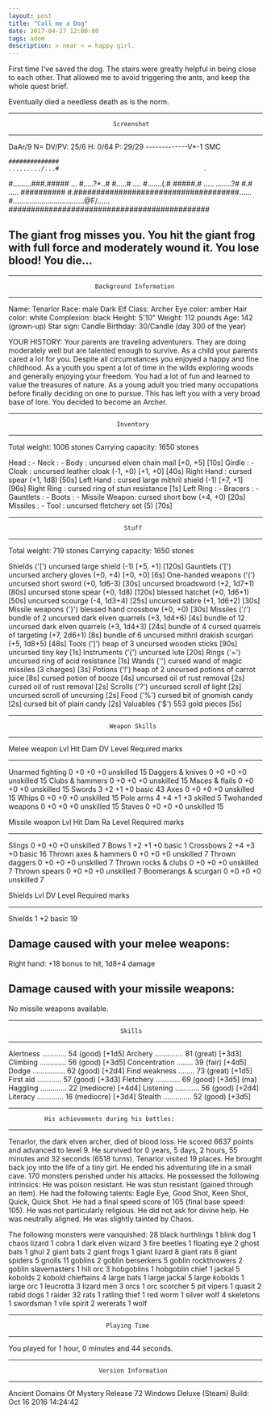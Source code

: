 ```yaml
---
layout: post
title: "Call me a Dog"
date: 2017-04-27 12:00:00
tags: adom
description: > near < = happy girl.
---
```


First time I've saved the dog. The stairs were greatly helpful in being close
to each other. That allowed me to avoid triggering the ants, and keep the whole
quest brief.

Eventually died a needless death as is the norm.

------------------------------------------------------------------------------
                                 Screenshot
------------------------------------------------------------------------------
DaAr/9  N= DV/PV: 25/6  H: 0/64      P: 29/29      -------------V*-1 SMC


    ##############
    ........./...#                                        .
   #.........###.#####                                    ...
   #.....?*..# #.....#                                    ....
   #.......(.# #####.#                                    .....
    ........?#     #.#                                    .....
    ##########     #.#####################################......
                   #...................................@F/......
                   #############################################


The giant frog misses you.
You hit the giant frog with full force and moderately wound it.
You lose blood!
You die...
------------------------------------------------------------------------------


----------------------------------------------------------------------------
                            Background Information
----------------------------------------------------------------------------

Name: Tenarlor            Race: male Dark Elf       Class: Archer
Eye color: amber          Hair color: white         Complexion: black
Height: 5'10"             Weight: 112 pounds
Age: 142 (grown-up)
Star sign: Candle         Birthday: 30/Candle (day 300 of the year)

YOUR HISTORY:
        Your parents are traveling adventurers. They are doing moderately
 well but are talented enough to survive.
        As a child your parents cared a lot for you. Despite all
 circumstances you enjoyed a happy and fine childhood.
        As a youth you spent a lot of time in the wilds exploring woods and
 generally enjoying your freedom. You had a lot of fun and learned to value
 the treasures of nature.
        As a young adult you tried many occupations before finally deciding
 on one to pursue. This has left you with a very broad base of lore.
        You decided to become an Archer.


----------------------------------------------------------------------------
                                  Inventory
----------------------------------------------------------------------------
Total weight: 1006 stones                Carrying capacity: 1650 stones

Head          : -
Neck          : -
Body          : uncursed elven chain mail [+0, +5]                    [10s]
Girdle        : -
Cloak         : uncursed leather cloak (-1, +0) [+1, +0]              [40s]
Right Hand    : cursed spear (+1, 1d8)                                [50s]
Left Hand     : cursed large mithril shield (-1) [+7, +1]             [96s]
Right Ring    : cursed ring of stun resistance                         [1s]
Left Ring     : -
Bracers       : -
Gauntlets     : -
Boots         : -
Missile Weapon: cursed short bow (+4, +0)                             [20s]
Missiles      : -
Tool          : uncursed fletchery set (5)                            [70s]


----------------------------------------------------------------------------
                                    Stuff
----------------------------------------------------------------------------

Total weight: 719 stones   Carrying capacity: 1650 stones

Shields ('[')
   uncursed large shield (-1) [+5, +1]                               [120s]
Gauntlets ('[')
   uncursed archery gloves (+0, +4) [+0, +0]                           [6s]
One-handed weapons ('(')
   uncursed short sword (+0, 1d6-3)                                   [30s]
   uncursed broadsword (+2, 1d7+1)                                    [80s]
   uncursed stone spear (+0, 1d8)                                    [120s]
   blessed hatchet (+0, 1d6+1)                                        [50s]
   uncursed scourge (-4, 1d3+4)                                       [25s]
   uncursed sabre (+1, 1d6+2)                                         [30s]
Missile weapons ('}')
   blessed hand crossbow (+0, +0)                                     [30s]
Missiles ('/')
   bundle of 2 uncursed dark elven quarrels (+3, 1d4+6)                [4s]
   bundle of 12 uncursed dark elven quarrels (+3, 1d4+3)              [24s]
   bundle of 4 cursed quarrels of targeting (+7, 2d6+1)                [8s]
   bundle of 6 uncursed mithril drakish scurgari (+5, 1d8+5)          [48s]
Tools (']')
   heap of 3 uncursed wooden sticks                                   [90s]
   uncursed tiny key                                                   [1s]
Instruments ('{')
   uncursed lute                                                      [20s]
Rings ('=')
   uncursed ring of acid resistance                                    [1s]
Wands ('\')
   cursed wand of magic missiles (3 charges)                           [3s]
Potions ('!')
   heap of 2 uncursed potions of carrot juice                          [8s]
   cursed potion of booze                                              [4s]
   uncursed oil of rust removal                                        [2s]
   cursed oil of rust removal                                          [2s]
Scrolls ('?')
   uncursed scroll of light                                            [2s]
   uncursed scroll of uncursing                                        [2s]
Food ('%')
   cursed bit of gnomish candy                                         [2s]
   cursed bit of plain candy                                           [2s]
Valuables ('$')
   553 gold pieces                                                     [5s]


----------------------------------------------------------------------------
                                Weapon Skills
----------------------------------------------------------------------------

Melee weapon           Lvl   Hit   Dam   DV   Level          Required marks
---------------------  ---   ---   ---   --   -------------  --------------
Unarmed fighting         0    +0    +0   +0   unskilled            15
Daggers & knives         0    +0    +0   +0   unskilled            15
Clubs & hammers          0    +0    +0   +0   unskilled            15
Maces & flails           0    +0    +0   +0   unskilled            15
Swords                   3    +2    +1   +0   basic                43
Axes                     0    +0    +0   +0   unskilled            15
Whips                    0    +0    +0   +0   unskilled            15
Pole arms                4    +4    +1   +3   skilled              5
Twohanded weapons        0    +0    +0   +0   unskilled            15
Staves                   0    +0    +0   +0   unskilled            15

Missile weapon         Lvl   Hit   Dam   Ra   Level          Required marks

---------------------  ---   ---   ---   --   -------------  --------------
Slings                   0    +0    +0   +0   unskilled            7
Bows                     1    +2    +1   +0   basic                1
Crossbows                2    +4    +3   +0   basic                16
Thrown axes & hammers    0    +0    +0   +0   unskilled            7
Thrown daggers           0    +0    +0   +0   unskilled            7
Thrown rocks & clubs     0    +0    +0   +0   unskilled            7
Thrown spears            0    +0    +0   +0   unskilled            7
Boomerangs & scurgari    0    +0    +0   +0   unskilled            7

Shields                Lvl   DV               Level          Required marks

---------------------  ---   ---              -------------  --------------
Shields                  1    +2              basic                19

Damage caused with your melee weapons:
--------------------------------------
Right hand: +18 bonus to hit, 1d8+4 damage

Damage caused with your missile weapons:
----------------------------------------
No missile weapons available.




----------------------------------------------------------------------------
                                   Skills
----------------------------------------------------------------------------

  Alertness ............ 54    (good)         [+1d5]
  Archery .............. 81    (great)        [+3d3]
  Climbing ............. 56    (good)         [+3d5]
  Concentration ........ 39    (fair)         [+4d5]
  Dodge ................ 62    (good)         [+2d4]
  Find weakness ........ 73    (great)        [+1d5]
  First aid ............ 57    (good)         [+3d3]
  Fletchery ............ 69    (good)         [+3d5] (ma)
  Haggling ............. 22    (mediocre)     [+4d4]
  Listening ............ 56    (good)         [+2d4]
  Literacy ............. 16    (mediocre)     [+3d4]
  Stealth .............. 52    (good)         [+3d5]







----------------------------------------------------------------------------
              His achievements during his battles:
----------------------------------------------------------------------------

Tenarlor, the dark elven archer, died of blood loss.
He scored 6637 points and advanced to level 9.
He survived for 0 years, 5 days, 2 hours, 55 minutes and 32 seconds (6518
turns).
Tenarlor visited 19 places.
He brought back joy into the life of a tiny girl.
He ended his adventuring life in a small cave.
170 monsters perished under his attacks.
He possessed the following intrinsics:
  He was poison resistant.
  He was stun resistant (gained through an item).
He had the following talents: Eagle Eye, Good Shot, Keen Shot, Quick, Quick
Shot.
He had a final speed score of 105 (final base speed: 105).
He was not particularly religious.
He did not ask for divine help.
He was neutrally aligned.
He was slightly tainted by Chaos.

The following monsters were vanquished:
     28 black hurthlings
      1 blink dog
      1 chaos lizard
      1 cobra
      1 dark elven wizard
      3 fire beetles
      1 floating eye
      2 ghost bats
      1 ghul
      2 giant bats
      2 giant frogs
      1 giant lizard
      8 giant rats
      8 giant spiders
      5 gnolls
     11 goblins
      2 goblin berserkers
      5 goblin rockthrowers
      2 goblin slavemasters
      1 hill orc
      3 hobgoblins
      1 hobgoblin chief
      1 jackal
      5 kobolds
      2 kobold chieftains
      4 large bats
      1 large jackal
      5 large kobolds
      1 large orc
      1 leucrotta
      3 lizard men
      3 orcs
      1 orc scorcher
      5 pit vipers
      1 quasit
      2 rabid dogs
      1 raider
     32 rats
      1 ratling thief
      1 red worm
      1 silver wolf
      4 skeletons
      1 swordsman
      1 vile spirit
      2 wererats
      1 wolf


----------------------------------------------------------------------------
                               Playing Time
----------------------------------------------------------------------------

You played for 1 hour, 0 minutes and 44 seconds.


----------------------------------------------------------------------------
                             Version Information
----------------------------------------------------------------------------

Ancient Domains Of Mystery
Release 72
Windows Deluxe (Steam) Build: Oct 16 2016 14:24:42
